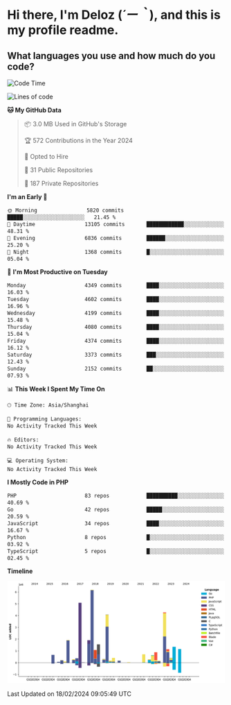 # **Hi there, I'm Deloz (*´ー｀*), and this is my profile readme.**

## **What languages you use and how much do you code?**

<!--START_SECTION:waka-->
![Code Time](http://img.shields.io/badge/Code%20Time-3%2C322%20hrs%202%20mins-blue)

![Lines of code](https://img.shields.io/badge/From%20Hello%20World%20I%27ve%20Written-35.3%20million%20lines%20of%20code-blue)

**🐱 My GitHub Data** 

> 📦 3.0 MB Used in GitHub's Storage 
 > 
> 🏆 572 Contributions in the Year 2024
 > 
> 💼 Opted to Hire
 > 
> 📜 31 Public Repositories 
 > 
> 🔑 187 Private Repositories 
 > 
**I'm an Early 🐤** 

```text
🌞 Morning                5820 commits        █████░░░░░░░░░░░░░░░░░░░░   21.45 % 
🌆 Daytime                13105 commits       ████████████░░░░░░░░░░░░░   48.31 % 
🌃 Evening                6836 commits        ██████░░░░░░░░░░░░░░░░░░░   25.20 % 
🌙 Night                  1368 commits        █░░░░░░░░░░░░░░░░░░░░░░░░   05.04 % 
```
📅 **I'm Most Productive on Tuesday** 

```text
Monday                   4349 commits        ████░░░░░░░░░░░░░░░░░░░░░   16.03 % 
Tuesday                  4602 commits        ████░░░░░░░░░░░░░░░░░░░░░   16.96 % 
Wednesday                4199 commits        ████░░░░░░░░░░░░░░░░░░░░░   15.48 % 
Thursday                 4080 commits        ████░░░░░░░░░░░░░░░░░░░░░   15.04 % 
Friday                   4374 commits        ████░░░░░░░░░░░░░░░░░░░░░   16.12 % 
Saturday                 3373 commits        ███░░░░░░░░░░░░░░░░░░░░░░   12.43 % 
Sunday                   2152 commits        ██░░░░░░░░░░░░░░░░░░░░░░░   07.93 % 
```


📊 **This Week I Spent My Time On** 

```text
🕑︎ Time Zone: Asia/Shanghai

💬 Programming Languages: 
No Activity Tracked This Week

🔥 Editors: 
No Activity Tracked This Week

💻 Operating System: 
No Activity Tracked This Week
```

**I Mostly Code in PHP** 

```text
PHP                      83 repos            ██████████░░░░░░░░░░░░░░░   40.69 % 
Go                       42 repos            █████░░░░░░░░░░░░░░░░░░░░   20.59 % 
JavaScript               34 repos            ████░░░░░░░░░░░░░░░░░░░░░   16.67 % 
Python                   8 repos             █░░░░░░░░░░░░░░░░░░░░░░░░   03.92 % 
TypeScript               5 repos             █░░░░░░░░░░░░░░░░░░░░░░░░   02.45 % 
```



**Timeline**

![Lines of Code chart](https://raw.githubusercontent.com/deloz/deloz/main/assets/bar_graph.png)


 Last Updated on 18/02/2024 09:05:49 UTC
<!--END_SECTION:waka-->
